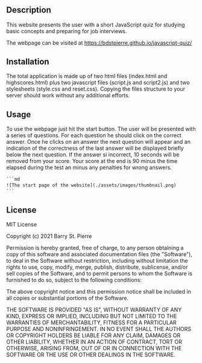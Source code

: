 # <Your-Project-Title>
## Description
This website presents the user with a short JavaScript quiz for studying basic concepts and preparing for job interviews.
    
The webpage can be visited at https://bdstpierre.github.io/javascript-quiz/


## Installation
The total application is made up of two html files (index.html and highscores.html) plus two javascript files (script.js and script2.js) and two stylesheets (style.css and reset.css).  Copying the files structure to your server should work without any additional efforts.
## Usage
To use the webpage just hit the start button.  The user will be presented with a series of questions.  For each question he should click on the correct answer.  Once he clicks on an answer the next question will appear and an indication of the correctness of the last answer will be displayed briefly below the next question.  If the answer si incorrect, 10 seconds will be removed from your score.  Your score at the end is 90 minus the time elapsed during the test an minus any penalties for wrong answers.

    ```md
    ![The start page of the website](./assets/images/thumbnail.png)
    ```

## License
MIT License

Copyright (c) 2021 Barry St. Pierre

Permission is hereby granted, free of charge, to any person obtaining a copy
of this software and associated documentation files (the "Software"), to deal
in the Software without restriction, including without limitation the rights
to use, copy, modify, merge, publish, distribute, sublicense, and/or sell
copies of the Software, and to permit persons to whom the Software is
furnished to do so, subject to the following conditions:

The above copyright notice and this permission notice shall be included in all
copies or substantial portions of the Software.

THE SOFTWARE IS PROVIDED "AS IS", WITHOUT WARRANTY OF ANY KIND, EXPRESS OR
IMPLIED, INCLUDING BUT NOT LIMITED TO THE WARRANTIES OF MERCHANTABILITY,
FITNESS FOR A PARTICULAR PURPOSE AND NONINFRINGEMENT. IN NO EVENT SHALL THE
AUTHORS OR COPYRIGHT HOLDERS BE LIABLE FOR ANY CLAIM, DAMAGES OR OTHER
LIABILITY, WHETHER IN AN ACTION OF CONTRACT, TORT OR OTHERWISE, ARISING FROM,
OUT OF OR IN CONNECTION WITH THE SOFTWARE OR THE USE OR OTHER DEALINGS IN THE
SOFTWARE.
